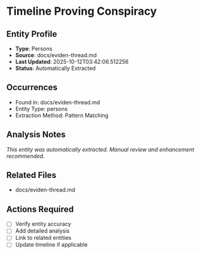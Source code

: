 # Timeline Proving Conspiracy

## Entity Profile
- **Type**: Persons
- **Source**: docs/eviden-thread.md
- **Last Updated**: 2025-10-12T03:42:06.512256
- **Status**: Automatically Extracted

## Occurrences
- Found in: docs/eviden-thread.md
- Entity Type: persons
- Extraction Method: Pattern Matching

## Analysis Notes
*This entity was automatically extracted. Manual review and enhancement recommended.*

## Related Files
- docs/eviden-thread.md

## Actions Required
- [ ] Verify entity accuracy
- [ ] Add detailed analysis
- [ ] Link to related entities
- [ ] Update timeline if applicable
